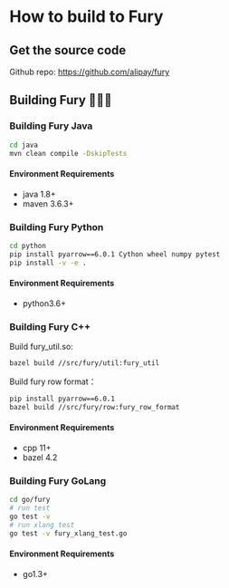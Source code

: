 # How to build to Fury

## Get the source code

Github repo: https://github.com/alipay/fury

## Building Fury 🏋🏿‍♀️

### Building Fury Java

```bash
cd java
mvn clean compile -DskipTests
```

#### Environment Requirements

- java 1.8+
- maven 3.6.3+

### Building Fury Python

```bash
cd python
pip install pyarrow==6.0.1 Cython wheel numpy pytest
pip install -v -e .
```

#### Environment Requirements

- python3.6+

### Building Fury C++

Build fury_util.so:

```bash
bazel build //src/fury/util:fury_util
```

Build fury row format：

```bash
pip install pyarrow==6.0.1
bazel build //src/fury/row:fury_row_format
```

#### Environment Requirements

- cpp 11+
- bazel 4.2

### Building Fury GoLang

```bash
cd go/fury
# run test
go test -v
# run xlang test
go test -v fury_xlang_test.go
```

#### Environment Requirements

- go1.3+
